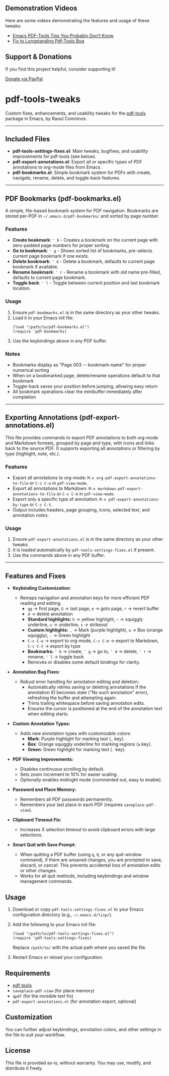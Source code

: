 ## Demonstration Videos

Here are some videos demonstrating the features and usage of these tweaks:

- [Emacs PDF-Tools Tips You Probably Don’t Know](https://youtu.be/rTtLu4QAT2I)
- [Fix to Longstanding Pdf-Tools Bug](https://youtu.be/e8n31aylkNY)

## Support & Donations

If you find this project helpful, consider supporting it!

[Donate via PayPal](https://www.paypal.com/paypalme/revrari)

# pdf-tools-tweaks

Custom fixes, enhancements, and usability tweaks for the [pdf-tools](https://github.com/politza/pdf-tools) package in Emacs, by Raoul Comninos.

---

## Included Files

- **pdf-tools-settings-fixes.el**: Main tweaks, bugfixes, and usability improvements for pdf-tools (see below).
- **pdf-export-annotations.el**: Export all or specific types of PDF annotations to org-mode files from Emacs.
- **pdf-bookmarks.el**: Simple bookmark system for PDFs with create, navigate, rename, delete, and toggle-back features.

---

## PDF Bookmarks (pdf-bookmarks.el)

A simple, file-based bookmark system for PDF navigation. Bookmarks are stored per-PDF in `~/.emacs.d/pdf-bookmarks/` and sorted by page number.

### Features
- **Create bookmark**: `' b` - Creates a bookmark on the current page with zero-padded page numbers for proper sorting.
- **Go to bookmark**: `' g` - Shows sorted list of bookmarks, pre-selects current page bookmark if one exists.
- **Delete bookmark**: `' d` - Delete a bookmark, defaults to current page bookmark if available.
- **Rename bookmark**: `' r` - Rename a bookmark with old name pre-filled, defaults to current page bookmark.
- **Toggle back**: `' l` - Toggle between current position and last bookmark location.

### Usage
1. Ensure `pdf-bookmarks.el` is in the same directory as your other tweaks.
2. Load it in your Emacs init file:
   ```elisp
   (load "/path/to/pdf-bookmarks.el")
   (require 'pdf-bookmarks)
   ```
3. Use the keybindings above in any PDF buffer.

### Notes
- Bookmarks display as "Page 003 -- bookmark-name" for proper numerical sorting
- When on a bookmarked page, delete/rename operations default to that bookmark
- Toggle-back saves your position before jumping, allowing easy return
- All bookmark operations clear the minibuffer immediately after completion

---
## Exporting Annotations (pdf-export-annotations.el)

This file provides commands to export PDF annotations to both org-mode and Markdown formats, grouped by page and type, with icons and links back to the source PDF. It supports exporting all annotations or filtering by type (highlight, note, etc.).

### Features
- Export all annotations to org-mode: `M-x org-pdf-export-annotations-to-file` or `C-c C-e` in `pdf-view-mode`.
- Export all annotations to Markdown: `M-x markdown-pdf-export-annotations-to-file` or `C-c C-m` in `pdf-view-mode`.
- Export only a specific type of annotation: `M-x pdf-export-annotations-by-type` or `C-c C-t`.
- Output includes headers, page grouping, icons, selected text, and annotation notes.

### Usage
1. Ensure `pdf-export-annotations.el` is in the same directory as your other tweaks.
2. It is loaded automatically by `pdf-tools-settings-fixes.el` if present.
3. Use the commands above in any PDF buffer.

---

## Features and Fixes

- **Keybinding Customization:**
   - Remaps navigation and annotation keys for more efficient PDF reading and editing.
      - `gg` → first page, `G` → last page, `e` → goto page, `r` → revert buffer
      - `d` → delete annotation
      - **Standard highlights:** `h` → yellow highlight, `~` → squiggly underline, `u` → underline, `s` → strikeout
      - **Custom highlights:** `,` → Mark (purple highlight), `a` → Box (orange squiggly), `.` → Green highlight
      - `C-c C-e` → export to org-mode, `C-c C-m` → export to Markdown, `C-c C-t` → export by type
      - **Bookmarks:** `' b` → create, `' g` → go to, `' d` → delete, `' r` → rename, `' l` → toggle back
      - Removes or disables some default bindings for clarity.

- **Annotation Bug Fixes:**
   - Robust error handling for annotation editing and deletion:
      - Automatically retries saving or deleting annotations if the annotation ID becomes stale ("No such annotation" error), refreshing the buffer and attempting again.
      - Trims trailing whitespace before saving annotation edits.
      - Ensures the cursor is positioned at the end of the annotation text when editing starts.

- **Custom Annotation Types:**
   - Adds new annotation types with customizable colors:
      - **Mark**: Purple highlight for marking text (`,` key).
      - **Box**: Orange squiggly underline for marking regions (`a` key).
      - **Green**: Green highlight for marking text (`.` key).

- **PDF Viewing Improvements:**
   - Disables continuous scrolling by default.
   - Sets zoom increment to 10% for easier scaling.
   - Optionally enables midnight mode (commented out, easy to enable).

- **Password and Place Memory:**
   - Remembers all PDF passwords permanently.
   - Remembers your last place in each PDF (requires `saveplace-pdf-view`).

- **Clipboard Timeout Fix:**
   - Increases X selection timeout to avoid clipboard errors with large selections.

- **Smart Quit with Save Prompt:**
   - When quitting a PDF buffer (using `q`, `Q`, or any quit-window command), if there are unsaved changes, you are prompted to save, discard, or cancel. This prevents accidental loss of annotation edits or other changes.
   - Works for all quit methods, including keybindings and window management commands.

## Usage
1. Download or copy `pdf-tools-settings-fixes.el` to your Emacs configuration directory (e.g., `~/.emacs.d/lisp/`).
2. Add the following to your Emacs init file:
   
    ```elisp
    (load "/path/to/pdf-tools-settings-fixes.el")
    (require 'pdf-tools-settings-fixes)
    ```
    Replace `/path/to/` with the actual path where you saved the file.

3. Restart Emacs or reload your configuration.

## Requirements
- [pdf-tools](https://github.com/politza/pdf-tools)
- `saveplace-pdf-view` (for place memory)
- `qpdf` (for the invisible text fix)
- `pdf-export-annotations.el` (for annotation export, optional)

## Customization
You can further adjust keybindings, annotation colors, and other settings in the file to suit your workflow.

## License
This file is provided as-is, without warranty. You may use, modify, and distribute it freely.

